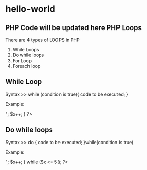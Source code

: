 # hello-world
PHP Code will be updated here 
PHP Loops
----------
There are 4 types of LOOPS in PHP
1. While Loops
2. Do while loops
3. For Loop
4. Foreach loop

While Loop
------------
Syntax >>
while (condition is true){
  code to be executed;
}

Example:
<?php
$x = 1;
while ($x <= 5){
echo "The Number is : $x <br>";
  $x++;
}
?>

Do while loops
---------------
Syntax >>
do {
  code to be executed;
}while(condition is true)

Example: 
<?php
$x = 1;
do{
  echo "The Number is: $x <br>";
  $x++;
} while ($x <= 5 );
?>

